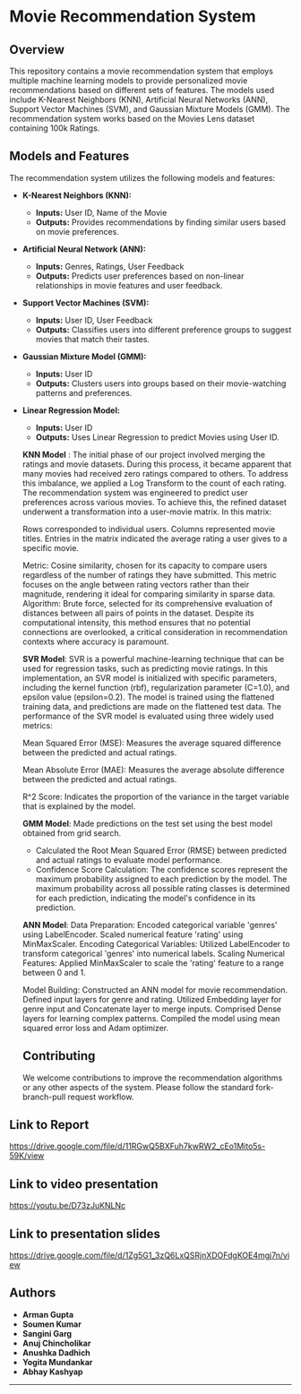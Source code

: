 
# Movie Recommendation System

## Overview
This repository contains a movie recommendation system that employs multiple machine learning models to provide personalized movie recommendations based on different sets of features. The models used include K-Nearest Neighbors (KNN), Artificial Neural Networks (ANN), Support Vector Machines (SVM), and Gaussian Mixture Models (GMM). The recommendation system works based on the Movies Lens dataset containing 100k Ratings.

## Models and Features
The recommendation system utilizes the following models and features:

- **K-Nearest Neighbors (KNN):**
  - **Inputs:** User ID, Name of the Movie
  - **Outputs:** Provides recommendations by finding similar users based on movie preferences.
    

- **Artificial Neural Network (ANN):**
  - **Inputs:** Genres, Ratings, User Feedback
  - **Outputs:** Predicts user preferences based on non-linear relationships in movie features and user feedback.

- **Support Vector Machines (SVM):**
  - **Inputs:** User ID, User Feedback
  - **Outputs:** Classifies users into different preference groups to suggest movies that match their tastes.

- **Gaussian Mixture Model (GMM):**
  - **Inputs:** User ID
  - **Outputs:** Clusters users into groups based on their movie-watching patterns and preferences.
- **Linear Regression Model:**
  - **Inputs:** User ID
  - **Outputs:** Uses Linear Regression to predict Movies using User ID.

  **KNN Model** :
      The initial phase of our project involved merging the ratings and movie datasets. During this process, it became apparent that many movies had received zero ratings compared to others. To address this imbalance, we applied a Log Transform to the count of each rating. The recommendation system was engineered to predict user preferences across various movies. To achieve this, the refined dataset underwent a transformation into a user-movie matrix. In this matrix:
    
    Rows corresponded to individual users.
    Columns represented movie titles.
    Entries in the matrix indicated the average rating a user gives to a specific movie.

  Metric: Cosine similarity, chosen for its capacity to compare users regardless of the number of ratings they have submitted. This metric focuses on the angle between rating vectors rather than their magnitude, rendering it ideal for comparing similarity in sparse data.
  Algorithm: Brute force, selected for its comprehensive evaluation of distances between all pairs of points in the dataset. Despite its computational intensity, this method ensures that no potential connections are overlooked, a critical consideration in recommendation 
  contexts where accuracy is paramount.


  **SVR Model**: SVR is a powerful machine-learning technique that can be used for regression tasks, such as predicting movie ratings. In this implementation, an SVR model is initialized with specific parameters, including the kernel function (rbf), regularization 
  parameter (C=1.0), and epsilon value (epsilon=0.2). The model is trained using the flattened training data, and predictions are made on the flattened test data.
  The performance of the SVR model is evaluated using three widely used metrics:

  Mean Squared Error (MSE): Measures the average squared difference between the predicted and actual ratings.

  Mean Absolute Error (MAE): Measures the average absolute difference between the predicted and actual ratings.

  R^2 Score: Indicates the proportion of the variance in the target variable that is explained by the model.

  **GMM Model**:
  Made predictions on the test set using the best model obtained from grid search.
  - Calculated the Root Mean Squared Error (RMSE) between predicted and actual ratings to evaluate model performance.
  - Confidence Score Calculation: The confidence scores represent the maximum probability assigned to each prediction by the model. The maximum probability across all possible rating classes is determined for each prediction, indicating the model's confidence in its 
  prediction.

  **ANN Model**:
  Data Preparation:
  Encoded categorical variable 'genres' using LabelEncoder.
  Scaled numerical feature 'rating' using MinMaxScaler.
  Encoding Categorical Variables:
  Utilized LabelEncoder to transform categorical 'genres' into numerical labels.
  Scaling Numerical Features:
  Applied MinMaxScaler to scale the 'rating' feature to a range between 0 and 1.
         
  Model Building:
      Constructed an ANN model for movie recommendation.
      Defined input layers for genre and rating.
      Utilized Embedding layer for genre input and Concatenate layer to merge inputs.
      Comprised Dense layers for learning complex patterns.
      Compiled the model using mean squared error loss and Adam optimizer.

  ## Contributing
  We welcome contributions to improve the recommendation algorithms or any other aspects of the system. Please follow the standard fork-branch-pull request workflow.

## Link to Report
 https://drive.google.com/file/d/11RGwQ5BXFuh7kwRW2_cEo1Mito5s-59K/view

  ## Link to video presentation
  https://youtu.be/D73zJuKNLNc

  ## Link to presentation slides
  https://drive.google.com/file/d/1Zg5G1_3zQ6LxQSRjnXDOFdgKOE4mgj7n/view

  ## Authors
  - **Arman Gupta**
  - **Soumen Kumar**
  - **Sangini Garg**
  - **Anuj Chincholikar**
  - **Anushka Dadhich**
  - **Yogita Mundankar**
  - **Abhay Kashyap**

---

